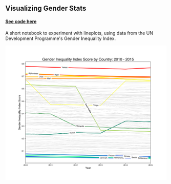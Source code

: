 ## Visualizing Gender Stats


#### [See code here](gender_inequality_stats.ipynb)


A short notebook to experiment with lineplots, using data from the UN Development Programme's Gender Inequality Index. 

![GII from 2010 - 2015](data_and_images/gii_plot.png)


